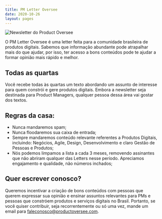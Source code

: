 ```yaml
---
title: PM Letter Oversee
date: 2020-10-26
layout: pages
---
```


![Newsletter do Product Oversee](/images/email-newsletter-hero.jpg)

O PM Letter Oversee é uma letter feita para a comunidade brasileira de produtos digitais. Sabemos que informação abundante pode atrapalhar mais do que ajudar, por isso, ter acesso a bons conteúdos pode te ajudar a formar opinião mais rápido e melhor.

## Todas as quartas
Você recebe todas às quartas um texto abordando um assunto de interesse para quem constrói e gere produtos digitais. Embora a newsletter seja destinada para Product Managers, qualquer pessoa dessa área vai gostar dos textos.

## Regras da casa:

- Nunca mandaremos spam;
- Nunca floodaremos sua caixa de entrada;
- Sempre mandaremos conteúdo relevante referentes a Produtos Digitais, incluindo: Negócios, Agile, Design, Desenvolvimento e claro Gestão de Pessoas e Produtos;
- Nós podemos limpamos a lista a cada 3 meses, removendo assinantes que não abriram qualquer das Letters nesse período. Apreciamos engajamento e qualidade, não números inchados;

## Quer escrever conosco?

Queremos incentivar a criação de bons conteúdos com pessoas que querem expressar sua opinião e ensinar assuntos relevantes para PMs e pessoas que constróem produtos e serviços digitais no Brasil. Portanto, se você quiser contribuir, seja recorrentemente ou só uma vez, mande um email para [faleconosco@productoversee.com](mailto:faleconosco@productoversee.com).
